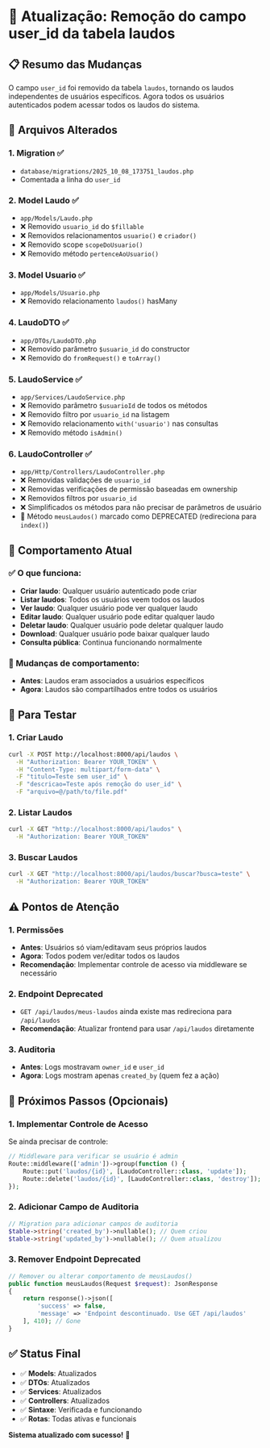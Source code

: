 # 🔄 Atualização: Remoção do campo user_id da tabela laudos

## 📋 **Resumo das Mudanças**

O campo `user_id` foi removido da tabela `laudos`, tornando os laudos independentes de usuários específicos. Agora todos os usuários autenticados podem acessar todos os laudos do sistema.

## 📁 **Arquivos Alterados**

### **1. Migration** ✅
- `database/migrations/2025_10_08_173751_laudos.php`
- Comentada a linha do `user_id`

### **2. Model Laudo** ✅
- `app/Models/Laudo.php`
- ❌ Removido `usuario_id` do `$fillable`
- ❌ Removidos relacionamentos `usuario()` e `criador()`
- ❌ Removido scope `scopeDoUsuario()`
- ❌ Removido método `pertenceAoUsuario()`

### **3. Model Usuario** ✅
- `app/Models/Usuario.php`
- ❌ Removido relacionamento `laudos()` hasMany

### **4. LaudoDTO** ✅
- `app/DTOs/LaudoDTO.php`
- ❌ Removido parâmetro `$usuario_id` do constructor
- ❌ Removido do `fromRequest()` e `toArray()`

### **5. LaudoService** ✅
- `app/Services/LaudoService.php`
- ❌ Removido parâmetro `$usuarioId` de todos os métodos
- ❌ Removido filtro por `usuario_id` na listagem
- ❌ Removido relacionamento `with('usuario')` nas consultas
- ❌ Removido método `isAdmin()`

### **6. LaudoController** ✅
- `app/Http/Controllers/LaudoController.php`
- ❌ Removidas validações de `usuario_id`
- ❌ Removidas verificações de permissão baseadas em ownership
- ❌ Removidos filtros por `usuario_id`
- ❌ Simplificados os métodos para não precisar de parâmetros de usuário
- 🔄 Método `meusLaudos()` marcado como DEPRECATED (redireciona para `index()`)

## 🎯 **Comportamento Atual**

### **✅ O que funciona:**
- **Criar laudo**: Qualquer usuário autenticado pode criar
- **Listar laudos**: Todos os usuários veem todos os laudos
- **Ver laudo**: Qualquer usuário pode ver qualquer laudo
- **Editar laudo**: Qualquer usuário pode editar qualquer laudo
- **Deletar laudo**: Qualquer usuário pode deletar qualquer laudo
- **Download**: Qualquer usuário pode baixar qualquer laudo
- **Consulta pública**: Continua funcionando normalmente

### **🔄 Mudanças de comportamento:**
- **Antes**: Laudos eram associados a usuários específicos
- **Agora**: Laudos são compartilhados entre todos os usuários

## 🧪 **Para Testar**

### **1. Criar Laudo**
```bash
curl -X POST http://localhost:8000/api/laudos \
  -H "Authorization: Bearer YOUR_TOKEN" \
  -H "Content-Type: multipart/form-data" \
  -F "titulo=Teste sem user_id" \
  -F "descricao=Teste após remoção do user_id" \
  -F "arquivo=@/path/to/file.pdf"
```

### **2. Listar Laudos**
```bash
curl -X GET "http://localhost:8000/api/laudos" \
  -H "Authorization: Bearer YOUR_TOKEN"
```

### **3. Buscar Laudos**
```bash
curl -X GET "http://localhost:8000/api/laudos/buscar?busca=teste" \
  -H "Authorization: Bearer YOUR_TOKEN"
```

## ⚠️ **Pontos de Atenção**

### **1. Permissões**
- **Antes**: Usuários só viam/editavam seus próprios laudos
- **Agora**: Todos podem ver/editar todos os laudos
- **Recomendação**: Implementar controle de acesso via middleware se necessário

### **2. Endpoint Deprecated**
- `GET /api/laudos/meus-laudos` ainda existe mas redireciona para `/api/laudos`
- **Recomendação**: Atualizar frontend para usar `/api/laudos` diretamente

### **3. Auditoria**
- **Antes**: Logs mostravam `owner_id` e `user_id`
- **Agora**: Logs mostram apenas `created_by` (quem fez a ação)

## 🚀 **Próximos Passos (Opcionais)**

### **1. Implementar Controle de Acesso**
Se ainda precisar de controle:
```php
// Middleware para verificar se usuário é admin
Route::middleware(['admin'])->group(function () {
    Route::put('laudos/{id}', [LaudoController::class, 'update']);
    Route::delete('laudos/{id}', [LaudoController::class, 'destroy']);
});
```

### **2. Adicionar Campo de Auditoria**
```php
// Migration para adicionar campos de auditoria
$table->string('created_by')->nullable(); // Quem criou
$table->string('updated_by')->nullable(); // Quem atualizou
```

### **3. Remover Endpoint Deprecated**
```php
// Remover ou alterar comportamento de meusLaudos()
public function meusLaudos(Request $request): JsonResponse
{
    return response()->json([
        'success' => false,
        'message' => 'Endpoint descontinuado. Use GET /api/laudos'
    ], 410); // Gone
}
```

## ✅ **Status Final**

- ✅ **Models**: Atualizados
- ✅ **DTOs**: Atualizados  
- ✅ **Services**: Atualizados
- ✅ **Controllers**: Atualizados
- ✅ **Sintaxe**: Verificada e funcionando
- ✅ **Rotas**: Todas ativas e funcionais

**Sistema atualizado com sucesso!** 🎉